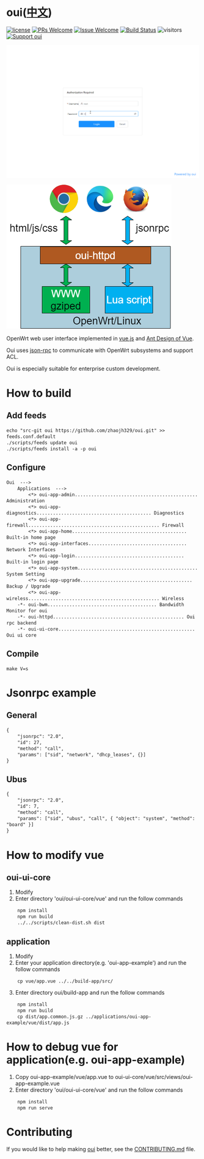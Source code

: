 # oui([中文](/README_ZH.md))

[1]: https://img.shields.io/badge/license-MIT-brightgreen.svg?style=plastic
[2]: /LICENSE
[3]: https://img.shields.io/badge/PRs-welcome-brightgreen.svg?style=plastic
[4]: https://github.com/zhaojh329/oui/pulls
[5]: https://img.shields.io/badge/Issues-welcome-brightgreen.svg?style=plastic
[6]: https://github.com/zhaojh329/oui/issues/new
[7]: https://travis-ci.org/zhaojh329/oui.svg?branch=master
[8]: https://travis-ci.org/zhaojh329/oui
[9]: https://img.shields.io/badge/Support%20oui-Donate-blueviolet.svg
[10]: https://paypal.me/zjh329

[![license][1]][2]
[![PRs Welcome][3]][4]
[![Issue Welcome][5]][6]
[![Build Status][7]][8]
![visitors](https://visitor-badge.laobi.icu/badge?page_id=zhaojh329.oui)
[![Support oui][9]][10]

[vue.js]: https://github.com/vuejs/vue
[Ant Design of Vue]: https://github.com/vueComponent/ant-design-vue
[json-rpc]: https://www.jsonrpc.org/

![](/demo.gif)

![](/diagram.png)

OpenWrt web user interface implemented in [vue.js] and [Ant Design of Vue].

Oui uses [json-rpc] to communicate with OpenWrt subsystems and support ACL.

Oui is especially suitable for enterprise custom development.

# How to build
## Add feeds

	echo "src-git oui https://github.com/zhaojh329/oui.git" >> feeds.conf.default
	./scripts/feeds update oui
	./scripts/feeds install -a -p oui

## Configure

	Oui  --->
		Applications  --->
			<*> oui-app-admin............................................. Administration
			<*> oui-app-diagnostics.......................................... Diagnostics
			<*> oui-app-firewall................................................ Firewall
			<*> oui-app-home.......................................... Built-in home page
			<*> oui-app-interfaces.................................... Network Interfaces
			<*> oui-app-login........................................ Built-in login page
			<*> oui-app-system............................................ System Setting
			<*> oui-app-upgrade......................................... Backup / Upgrade
			<*> oui-app-wireless................................................ Wireless
		-*- oui-bwm........................................ Bandwidth Monitor for oui
		-*- oui-httpd................................................ Oui rpc backend
		-*- oui-ui-core.................................................. Oui ui core
	
## Compile

	make V=s

# Jsonrpc example
## General

	{
		"jsonrpc": "2.0",
		"id": 27,
		"method": "call",
		"params": ["sid", "network", "dhcp_leases", {}]
	}

## Ubus

	{
		"jsonrpc": "2.0",
		"id": 7,
		"method": "call",
		"params": ["sid", "ubus", "call", { "object": "system", "method": "board" }]
	}

#  How to modify vue
## oui-ui-core
1. Modify
2. Enter directory 'oui/oui-ui-core/vue' and run the follow commands
```
	npm install
	npm run build
	../../scripts/clean-dist.sh dist
```
## application
1. Modify
2. Enter your application directory(e.g. 'oui-app-example') and run the follow commands
```
	cp vue/app.vue ../../build-app/src/
```
3. Enter directory oui/build-app and run the follow commands
```
	npm install
	npm run build
	cp dist/app.common.js.gz ../applications/oui-app-example/vue/dist/app.js
```
# How to debug vue for application(e.g. oui-app-example)
1. Copy oui-app-example/vue/app.vue to oui-ui-core/vue/src/views/oui-app-example.vue
2. Enter directory 'oui/oui-ui-core/vue' and run the follow commands
```
	npm install
	npm run serve
```

# Contributing
If you would like to help making [oui](https://github.com/zhaojh329/oui) better,
see the [CONTRIBUTING.md](/CONTRIBUTING.md) file.
